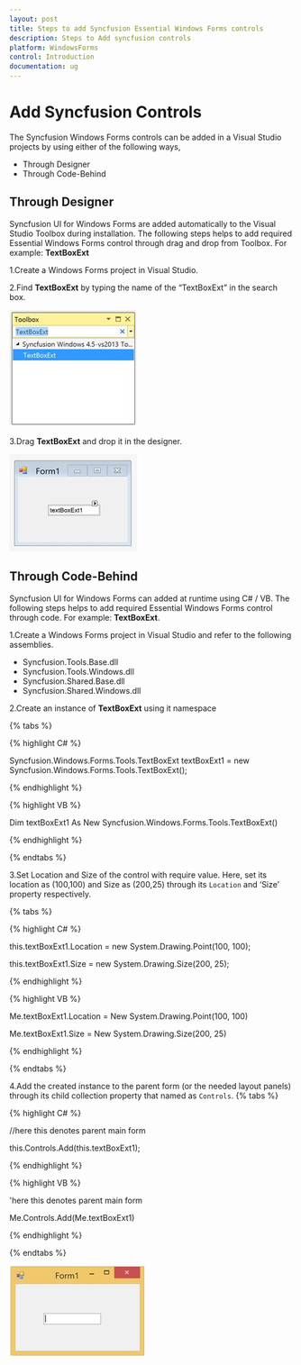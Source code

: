 ```yaml
---
layout: post
title: Steps to add Syncfusion Essential Windows Forms controls 
description: Steps to Add syncfusion controls
platform: WindowsForms
control: Introduction
documentation: ug
---
```


# Add Syncfusion Controls 

The Syncfusion Windows Forms controls can be added in a Visual Studio projects by using either of the following ways,

* Through Designer
* Through Code-Behind

## Through Designer

Syncfusion UI for Windows Forms are added automatically to the Visual Studio Toolbox during installation. The following steps helps to add required Essential Windows Forms control through drag and drop from Toolbox. For example: **TextBoxExt**

1.Create a Windows Forms project in Visual Studio.

2.Find **TextBoxExt** by typing the name of the “TextBoxExt” in the search box.

![](Add-Syncfusion-Control_images/AddSyncfusionControls_img1.jpeg)

3.Drag **TextBoxExt** and drop it in the designer.

![](Add-Syncfusion-Control_images/AddSyncfusionControls_img2.jpeg)

## Through Code-Behind

Syncfusion UI for Windows Forms can added at runtime using C# / VB. The following steps helps to add required Essential Windows Forms control through code. For example: **TextBoxExt**.

1.Create a Windows Forms project in Visual Studio and refer to the following assemblies.

* Syncfusion.Tools.Base.dll
* Syncfusion.Tools.Windows.dll
* Syncfusion.Shared.Base.dll
* Syncfusion.Shared.Windows.dll

2.Create an instance of **TextBoxExt** using it namespace


{% tabs %}

{% highlight C# %}

Syncfusion.Windows.Forms.Tools.TextBoxExt textBoxExt1 = new Syncfusion.Windows.Forms.Tools.TextBoxExt();

{% endhighlight %}

{% highlight VB %}

Dim textBoxExt1 As New Syncfusion.Windows.Forms.Tools.TextBoxExt()

{% endhighlight %}

{% endtabs %}

3.Set Location and Size of the control with require value. Here, set its location as (100,100) and Size as (200,25) through its `Location` and ‘Size’ property respectively.

{% tabs %}

{% highlight C# %}

this.textBoxExt1.Location = new System.Drawing.Point(100, 100);

this.textBoxExt1.Size = new System.Drawing.Size(200, 25);

{% endhighlight %}

{% highlight VB %}

Me.textBoxExt1.Location = New System.Drawing.Point(100, 100)

Me.textBoxExt1.Size = New System.Drawing.Size(200, 25)

{% endhighlight %}

{% endtabs %}

4.Add the created instance to the parent form (or the needed layout panels) through its child collection property that named as `Controls`.
{% tabs %}

{% highlight C# %}

//here this denotes parent main form

this.Controls.Add(this.textBoxExt1);

{% endhighlight %}

{% highlight VB %}

'here this denotes parent main form

Me.Controls.Add(Me.textBoxExt1) 

{% endhighlight %}

{% endtabs %}

![](Add-Syncfusion-Control_images/AddSyncfusionControls_img3.jpeg)
